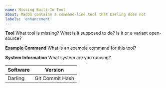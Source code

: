 ```yaml
---
name: Missing Built-In Tool
about: MacOS contains a command-line tool that Darling does not
labels: 'enhancement'
---
```


**Tool**
What tool is missing? What is it supposed to do? Is it or a variant open-source?

**Example Command**
What is an example command for this tool?

**System Information**
What system are you running?

| Software | Version |
| --- | --- |
| Darling | Git Commit Hash |
